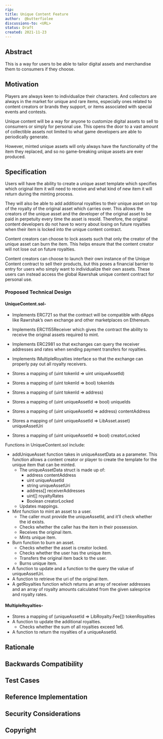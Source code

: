 ```yaml
---
rip: 
title: Unique Content Feature
author:  @butterfiolee
discussions-to: <URL>
status: Draft
created: 2021-11-23
---
```


## Abstract
This is a way for users to be able to tailor digital assets and merchandise them to consumers if they choose.

## Motivation
Players are always keen to individualize their characters. And collectors are always in the market for unique and rare items, especially ones related to content creators or brands they support, or items associated with special events and contests.

Unique content will be a way for anyone to customize digital assets to sell to consumers or simply for personal use. This opens the door to a vast amount of collectible assets not limited to what game developers are able to periodically generate.

However, minted unique assets will only always have the functionality of the item they replaced, and so no game-breaking unique assets are ever produced.

## Specification
Users will have the ability to create a unique asset template which specifies which original item it will need to receive and what kind of new item it will return during the minting process. 

They will also be able to add additional royalties to their unique asset on top of the royalty of the original asset which carries over. This allows the creators of the unique asset and the developer of the original asset to be paid in perpetuity every time the asset is resold. Therefore, the original content developers do not have to worry about losing on future royalties when their item is locked into the unique content contract.

Content creators can choose to lock assets such that only the creator of the unique asset can burn the item. This helps ensure that the content creator will not lose out on future royalties.

Content creators can choose to launch their own instance of the Unique Content contract to sell their products, but this poses a financial barrier to entry for users who simply want to individualize their own assets. These users can instead access the global Rawrshak unique content contract for personal use.

### Proposed Technical Design

#### UniqueContent.sol-
-	Implements ERC721 so that the contract will be compatible with dApps like Rawrshak’s own exchange and other marketplaces on Ethereum.
-	Implements ERC1155Receiver which gives the contract the ability to receive the original assets required to mint.
-	Implements ERC2981 so that exchanges can query the receiver addresses and rates when sending payment transfers for royalties.
-	Implements IMultipleRoyalties interface so that the exchange can properly pay out all royalty receivers.

-	Stores a mapping of (uint tokenId => uint uniqueAssetId)
-	Stores a mapping of (uint tokenId => bool) tokenIds
-	Stores a mapping of (uint tokenId => address)

-	Stores a mapping of (uint uniqueAssetId => bool) uniqueIds
-	Stores a mapping of (uint uniqueAssetId => address) contentAddress
-	Stores a mapping of (uint uniqueAssetId => LibAsset.asset) uniqueAssetUri
-	Stores a mapping of (uint uniqueAssetId => bool) creatorLocked

Functions in UniqueContent.sol include:
- addUniqueAsset function takes in uniqueAssetData as a parameter. This function allows a content creator or player to create the template for the unique item that can be minted.
    - The uniqueAssetData struct is made up of:
        -	address contentAddress
        -	uint uniqueAssetId
        -	string uniqueAssetUri
        -	address[] receiverAddresses
        -	uint[] royaltyRates
        - Boolean creatorLocked
    - Updates mappings.
-	Mint function to mint an asset to a user.
    -	The caller must provide the uniqueAssetId, and it’ll check whether the id exists.
    -	Checks whether the caller has the item in their possession.
    -	Receives the original item.
    -	Mints unique item.
-	Burn function to burn an asset.
    -	Checks whether the asset is creator locked.
    -	Checks whether the user has the unique item.
    -	Transfers the original item back to the user.
    -	Burns unique item.
-	A function to update and a function to the query the value of uniqueAssetUri.
-	A function to retrieve the uri of the original item.
-	A getRoyalties function which returns an array of receiver addresses and an array of royalty amounts calculated from the given salesprice and royalty rates.

#### MultipleRoyalties-
-	Stores a mapping of (uniqueAssetId =>  LibRoyalty.Fee[]) tokenRoyalties
-	A function to update the additional royalties.
    -	Checks whether the sum of all royalties exceed 1e6. 
-	A function to return the royalties of a uniqueAssetId.

## Rationale

## Backwards Compatibility

## Test Cases

## Reference Implementation

## Security Considerations

## Copyright
